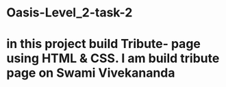 # Oasis-Level_2-task-2

# in this project build Tribute- page using HTML & CSS. I am build tribute page on Swami Vivekananda
